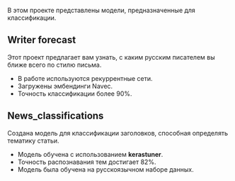 В этом проекте представлены модели, предназначенные для классификации.

## Writer forecast

Этот проект предлагает вам узнать, с каким русским писателем вы ближе всего по стилю письма.

* В работе используются рекуррентные сети.
* Загружены эмбендинги Navec.
* Точность классификации более 90%.
  
## News_classifications
Создана модель для классификации заголовков, способная определять тематику статьи.

* Модель обучена с использованием **kerastuner**.
* Точность распознавания тем достигает 82%.
* Модель была обучена на русскоязычном наборе данных.
